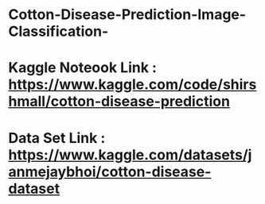 # Cotton-Disease-Prediction-Image-Classification-

# Kaggle Noteook Link : https://www.kaggle.com/code/shirshmall/cotton-disease-prediction
# Data Set Link : https://www.kaggle.com/datasets/janmejaybhoi/cotton-disease-dataset
